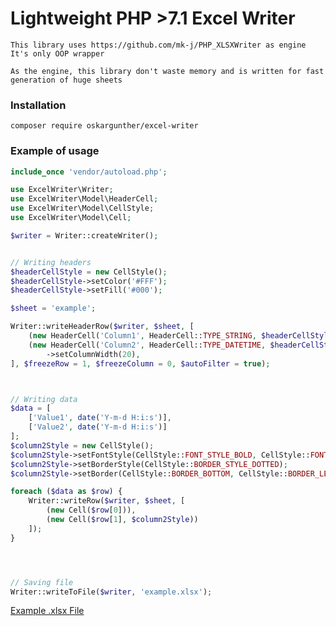 # Lightweight PHP >7.1 Excel Writer

    This library uses https://github.com/mk-j/PHP_XLSXWriter as engine
    It's only OOP wrapper
    
    As the engine, this library don't waste memory and is written for fast generation of huge sheets
    

### Installation
    
    composer require oskargunther/excel-writer

### Example of usage
```php
include_once 'vendor/autoload.php';

use ExcelWriter\Writer;
use ExcelWriter\Model\HeaderCell;
use ExcelWriter\Model\CellStyle;
use ExcelWriter\Model\Cell;

$writer = Writer::createWriter();


// Writing headers
$headerCellStyle = new CellStyle();
$headerCellStyle->setColor('#FFF');
$headerCellStyle->setFill('#000');

$sheet = 'example';

Writer::writeHeaderRow($writer, $sheet, [
    (new HeaderCell('Column1', HeaderCell::TYPE_STRING, $headerCellStyle)),
    (new HeaderCell('Column2', HeaderCell::TYPE_DATETIME, $headerCellStyle))
        ->setColumnWidth(20),
], $freezeRow = 1, $freezeColumn = 0, $autoFilter = true);



// Writing data
$data = [
    ['Value1', date('Y-m-d H:i:s')],
    ['Value2', date('Y-m-d H:i:s')]
];
$column2Style = new CellStyle();
$column2Style->setFontStyle(CellStyle::FONT_STYLE_BOLD, CellStyle::FONT_STYLE_ITALIC);
$column2Style->setBorderStyle(CellStyle::BORDER_STYLE_DOTTED);
$column2Style->setBorder(CellStyle::BORDER_BOTTOM, CellStyle::BORDER_LEFT);

foreach ($data as $row) {
    Writer::writeRow($writer, $sheet, [
        (new Cell($row[0])),
        (new Cell($row[1], $column2Style))
    ]);
}




// Saving file
Writer::writeToFile($writer, 'example.xlsx');
```

[Example .xlsx File](https://github.com/oskargunther/excel-writer/raw/master/examples/example.xlsx)